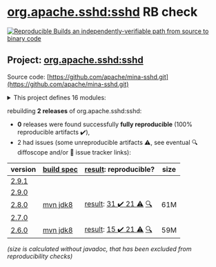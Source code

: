 [org.apache.sshd:sshd](https://search.maven.org/artifact/org.apache.sshd/sshd/) RB check
=======

[![Reproducible Builds](https://reproducible-builds.org/images/logos/rb.svg) an independently-verifiable path from source to binary code](https://reproducible-builds.org/)

## Project: [org.apache.sshd:sshd](https://search.maven.org/artifact/org.apache.sshd/sshd/)

Source code: [https://github.com/apache/mina-sshd.git](https://github.com/apache/mina-sshd.git)

<details><summary>This project defines 16 modules:</summary>

* [org.apache.sshd:apache-sshd](https://search.maven.org/artifact/org.apache.sshd/apache-sshd/)
* [org.apache.sshd:sshd](https://search.maven.org/artifact/org.apache.sshd/sshd/)
* [org.apache.sshd:sshd-cli](https://search.maven.org/artifact/org.apache.sshd/sshd-cli/)
* [org.apache.sshd:sshd-common](https://search.maven.org/artifact/org.apache.sshd/sshd-common/)
* [org.apache.sshd:sshd-contrib](https://search.maven.org/artifact/org.apache.sshd/sshd-contrib/)
* [org.apache.sshd:sshd-core](https://search.maven.org/artifact/org.apache.sshd/sshd-core/)
* [org.apache.sshd:sshd-git](https://search.maven.org/artifact/org.apache.sshd/sshd-git/)
* [org.apache.sshd:sshd-ldap](https://search.maven.org/artifact/org.apache.sshd/sshd-ldap/)
* [org.apache.sshd:sshd-mina](https://search.maven.org/artifact/org.apache.sshd/sshd-mina/)
* [org.apache.sshd:sshd-netty](https://search.maven.org/artifact/org.apache.sshd/sshd-netty/)
* [org.apache.sshd:sshd-openpgp](https://search.maven.org/artifact/org.apache.sshd/sshd-openpgp/)
* [org.apache.sshd:sshd-osgi](https://search.maven.org/artifact/org.apache.sshd/sshd-osgi/)
* [org.apache.sshd:sshd-putty](https://search.maven.org/artifact/org.apache.sshd/sshd-putty/)
* [org.apache.sshd:sshd-scp](https://search.maven.org/artifact/org.apache.sshd/sshd-scp/)
* [org.apache.sshd:sshd-sftp](https://search.maven.org/artifact/org.apache.sshd/sshd-sftp/)
* [org.apache.sshd:sshd-spring-sftp](https://search.maven.org/artifact/org.apache.sshd/sshd-spring-sftp/)
</details>

rebuilding **2 releases** of org.apache.sshd:sshd:
- **0** releases were found successfully **fully reproducible** (100% reproducible artifacts :heavy_check_mark:),
- 2 had issues (some unreproducible artifacts :warning:, see eventual :mag: diffoscope and/or :memo: issue tracker links):

| version | [build spec](/BUILDSPEC.md) | [result](https://reproducible-builds.org/docs/jvm/): reproducible? | size |
| -- | --------- | ------ | -- |
| [2.9.1](https://search.maven.org/artifact/org.apache.sshd/sshd/2.9.1/pom) | | | |
| [2.9.0](https://search.maven.org/artifact/org.apache.sshd/sshd/2.9.0/pom) | | | |
| [2.8.0](https://search.maven.org/artifact/org.apache.sshd/sshd/2.8.0/pom) | [mvn jdk8](sshd-2.8.0.buildspec) | [result](sshd-2.8.0.buildinfo): [31 :heavy_check_mark:  21 :warning:](sshd-2.8.0.buildcompare) [:mag:](sshd-2.8.0.diffoscope) | 61M |
| [2.7.0](https://search.maven.org/artifact/org.apache.sshd/sshd/2.7.0/pom) | | | |
| [2.6.0](https://search.maven.org/artifact/org.apache.sshd/sshd/2.6.0/pom) | [mvn jdk8](sshd-2.6.0.buildspec) | [result](sshd-2.6.0.buildinfo): [15 :heavy_check_mark:  21 :warning:](sshd-2.6.0.buildcompare) [:mag:](sshd-2.6.0.diffoscope) | 59M |

<i>(size is calculated without javadoc, that has been excluded from reproducibility checks)</i>
